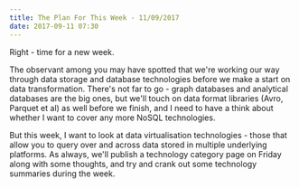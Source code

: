 ```yaml
---
title: The Plan For This Week - 11/09/2017
date: 2017-09-11 07:30
---
```

Right - time for a new week.

The observant among you may have spotted that we're working our way through data storage and database technologies before we make a start on data transformation.  There's not far to go - graph databases and analytical databases are the big ones, but we'll touch on data format libraries (Avro, Parquet et al) as well before we finish, and I need to have a think about whether I want to cover any more NoSQL technologies.

But this week, I want to look at data virtualisation technologies - those that allow you to query over and across data stored in multiple underlying platforms.  As always, we'll publish a technology category page on Friday along with some thoughts, and try and crank out some technology summaries during the week.